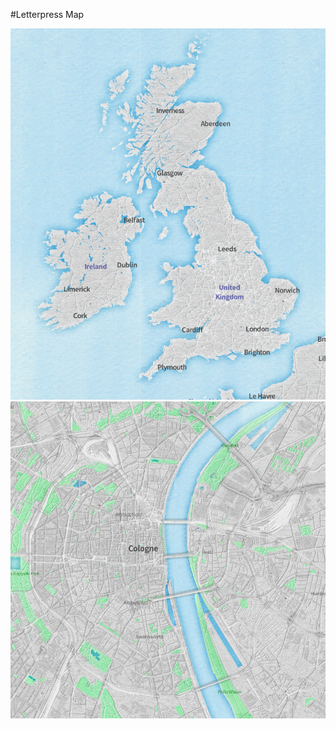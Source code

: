 #Letterpress Map

![Expample 1][img1]
![Example 2][img2]

[img1]:sample-images/paperboardUK.png "screenshot of the City of cologne renders with letterpress Map"
[img2]:sample-images/paperboardCologne.png "screenshot of the City of cologne renders with letterpress Map"
